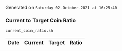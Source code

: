 Generated on `Saturday 02-October-2021 at 16:25:40`

### Current to Target Coin Ratio
`current_coin_ratio.sh`

Date|Current|Target|Ratio
---|---|---|---
